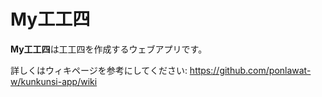 # My工工四

**My工工四**は工工四を作成するウェブアプリです。

詳しくはウィキページを参考にしてください: https://github.com/ponlawat-w/kunkunsi-app/wiki